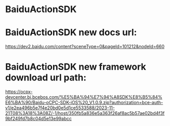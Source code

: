 # BaiduActionSDK

# BaiduActionSDK new docs url:
https://dev2.baidu.com/content?sceneType=0&pageId=101212&nodeId=660
         
# BaiduActionSDK new framework download url path:
https://ocpx-devcenter.bj.bcebos.com/%E5%BA%94%E7%94%A8SDK%E8%B5%84%E6%BA%90/Baidu-oCPC-SDK-iOS%20_V1.0.9.zip?authorization=bce-auth-v1/e2ea496b5e7f4e20bd0e5d1ce5533588/2023-11-21T08%3A18%3A08Z/-1/host/350fb5a836e5a363f26af8ac5b57ae02bd4f3f9bf249fd7b8c04d5e13e99abcc
